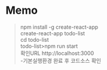 # Memo
>npm install -g create-react-app <br>
>create-react-app todo-list <br>
>cd todo-list<br>
todo-list>npm run start<br>
확인URL http://localhost:3000<br>
-기본실행환경 완료 후 코드소스 확인
